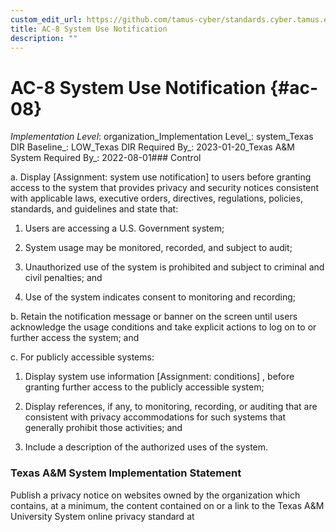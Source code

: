 ```yaml
---
custom_edit_url: https://github.com/tamus-cyber/standards.cyber.tamus.edu/tree/main/static/content/tamus.edu/TAMUS_profile.xml
title: AC-8 System Use Notification
description: ""
---
```


# AC-8 System Use Notification {#ac-08}

_Implementation Level_: organization_Implementation Level_: system_Texas DIR Baseline_: LOW_Texas DIR Required By_: 2023-01-20_Texas A&M System Required By_: 2022-08-01### Control

a. Display [Assignment: system use notification] to users before granting access to the system that provides privacy and security notices consistent with applicable laws, executive orders, directives, regulations, policies, standards, and guidelines and state that:

1. Users are accessing a U.S. Government system;

2. System usage may be monitored, recorded, and subject to audit;

3. Unauthorized use of the system is prohibited and subject to criminal and civil penalties; and

4. Use of the system indicates consent to monitoring and recording;

b. Retain the notification message or banner on the screen until users acknowledge the usage conditions and take explicit actions to log on to or further access the system; and

c. For publicly accessible systems:

1. Display system use information [Assignment: conditions] , before granting further access to the publicly accessible system;

2. Display references, if any, to monitoring, recording, or auditing that are consistent with privacy accommodations for such systems that generally prohibit those activities; and

3. Include a description of the authorized uses of the system.

### Texas A&M System Implementation Statement

Publish a privacy notice on websites owned by the organization which contains, at a minimum, the content contained on or a link to the Texas A&M University System online privacy standard at 


